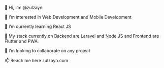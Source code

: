 👋 Hi, I’m @zulzayn

👀 I’m interested in Web Development and Mobile Development

🌱 I’m currently learning React JS

🌱 My stack currently on Backend are Laravel and Node JS and Frontend are Flutter and PWA. 

💞️ I’m looking to collaborate on any project

📫 Reach me here zulzayn.com

<!---
zulzayn/zulzayn is a ✨ special ✨ repository because its `README.md` (this file) appears on your GitHub profile.
You can click the Preview link to take a look at your changes.
--->

